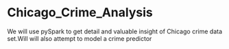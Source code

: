# Chicago_Crime_Analysis
We will use pySpark to get detail and valuable insight of Chicago crime data set.Will will also attempt to model a crime predictor
